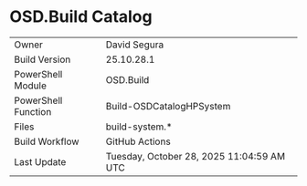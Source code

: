 ﻿# OSD.Build Catalog

| | |
|-|-|
| Owner | David Segura |
| Build Version | 25.10.28.1 |
| PowerShell Module | OSD.Build |
| PowerShell Function | Build-OSDCatalogHPSystem |
| Files | build-system.* |
| Build Workflow | GitHub Actions |
| Last Update | Tuesday, October 28, 2025 11:04:59 AM UTC |
